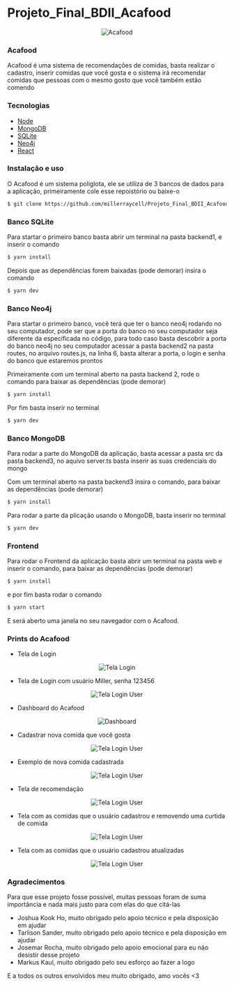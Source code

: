 # Projeto_Final_BDII_Acafood

<p align="center">
  <img src="./Imagens/Acafood-logo-1.png" alt="Acafood">
</p>

### Acafood

Acafood é uma sistema de recomendações de comidas, basta realizar o cadastro, inserir comidas que você gosta e o sistema irá recomendar comidas que pessoas com o mesmo gosto que você também estão comendo

### Tecnologias

- [Node](https://nodejs.org/en/)
- [MongoDB](https://www.mongodb.com/1)
- [SQLite](https://www.sqlite.org/index.html)
- [Neo4j](https://neo4j.com/)
- [React](https://reactjs.org/)

### Instalação e uso

O Acafood é um sistema poliglota, ele se utiliza de 3 bancos de dados para a aplicação, primeiramente cole esse repoistório ou baixe-o

```bash
$ git clone https://github.com/millerraycell/Projeto_Final_BDII_Acafood.git
```

### Banco SQLite

Para startar o primeiro banco basta abrir um terminal na pasta backend1, e inserir o comando
```bash
$ yarn install
```

Depois que as dependências forem baixadas (pode demorar) insira o comando
```bash
$ yarn dev
```

### Banco Neo4j
Para startar o primeiro banco, você terá que ter o banco neo4j rodando no seu computador, pode ser que a porta do banco no seu computador seja diferente da especificada no código, para todo caso basta descobrir a porta do banco neo4j no seu computador acessar a pasta backend2 na pasta routes, no arquivo routes.js, na linha 6, basta alterar a porta, o login e senha do banco que estaremos prontos

Primeiramente com um terminal aberto na pasta backend 2, rode o comando para baixar as dependências (pode demorar)
```bash
$ yarn install
```

Por fim basta inserir no terminal
```bash
$ yarn dev
```

### Banco MongoDB

Para rodar a parte do MongoDB da aplicação, basta acessar a pasta src da pasta backend3, no aquivo server.ts basta inserir as suas credenciais do mongo

Com um terminal aberto na pasta backend3 insira o comando, para baixar as dependências (pode demorar)
```bash
$ yarn install
```

Para rodar a parte da plicação usando o MongoDB, basta inserir no terminal
```bash
$ yarn dev
```

### Frontend
Para rodar o Frontend da aplicação basta abrir um terminal na pasta web e inserir o comando, para baixar as dependências (pode demorar)
```bash
$ yarn install
```

e por fim basta rodar o comando

```bash
$ yarn start
```

E será aberto uma janela no seu navegador com o Acafood.

### Prints do Acafood

- Tela de Login
<p align="center">
  <img src="./Imagens/tela_login.png" alt="Tela Login">
</p>

- Tela de Login com usuário Miller, senha 123456
<p align="center">
  <img src="./Imagens/tela_login_user.png" alt="Tela Login User">
</p>

- Dashboard do Acafood
<p align="center">
  <img src="./Imagens/dashboard.png" alt="Dashboard">
</p>

- Cadastrar nova comida que você gosta
<p align="center">
  <img src="./Imagens/new_plate.png" alt="Tela Login User">
</p>

- Exemplo de nova comida cadastrada
<p align="center">
  <img src="./Imagens/new_plate_added.png" alt="Tela Login User">
</p>

- Tela de recomendação
<p align="center">
  <img src="./Imagens/recomendado.png" alt="Tela Login User">
</p>

- Tela com as comidas que o usuário cadastrou e removendo uma curtida de comida
<p align="center">
  <img src="./Imagens/curtidas_descurtidas.png" alt="Tela Login User">
</p>

- Tela com as comidas que o usuário cadastrou atualizadas
<p align="center">
  <img src="./Imagens/curtidas_atualizada.png" alt="Tela Login User">
</p>

### Agradecimentos
Para que esse projeto fosse possível, muitas pessoas foram de suma importância e nada mais justo para com elas do que citá-las

- Joshua Kook Ho, muito obrigado pelo apoio técnico e pela disposição em ajudar
- Tarlison Sander, muito obrigado pelo apoio técnico e pela disposição em ajudar
- Josemar Rocha, muito obrigado pelo apoio emocional para eu não desistir desse projeto
- Markus Kaul, muito obrigado pelo seu esforço ao fazer a logo

E a todos os outros envolvidos meu muito obrigado, amo vocês <3